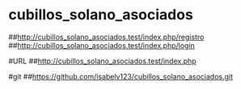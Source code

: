 # cubillos_solano_asociados
##http://cubillos_solano_asociados.test/index.php/registro
##http://cubillos_solano_asociados.test/index.php/login

#URL
##http://cubillos_solano_asociados.test/index.php

#git
##https://github.com/isabelv123/cubillos_solano_asociados.git
